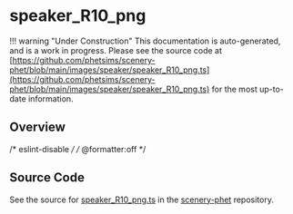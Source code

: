 # speaker_R10_png

!!! warning "Under Construction"
    This documentation is auto-generated, and is a work in progress. Please see the source code at
    [https://github.com/phetsims/scenery-phet/blob/main/images/speaker/speaker_R10_png.ts](https://github.com/phetsims/scenery-phet/blob/main/images/speaker/speaker_R10_png.ts) for the most up-to-date information.

## Overview

/* eslint-disable */
/* @formatter:off */



## Source Code

See the source for [speaker_R10_png.ts](https://github.com/phetsims/scenery-phet/blob/main/images/speaker/speaker_R10_png.ts) in the [scenery-phet](https://github.com/phetsims/scenery-phet) repository.
